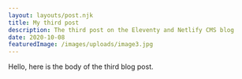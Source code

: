```yaml
---
layout: layouts/post.njk
title: My third post
description: The third post on the Eleventy and Netlify CMS blog
date: 2020-10-08
featuredImage: /images/uploads/image3.jpg
---
```


Hello, here is the body of the third blog post.